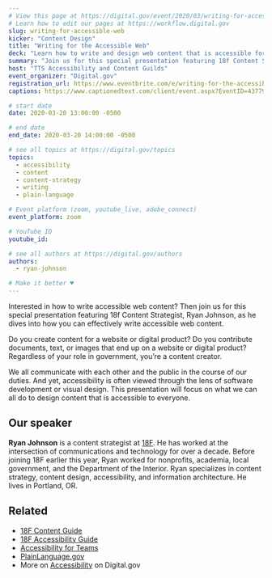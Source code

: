 ```yaml
---
# View this page at https://digital.gov/event/2020/03/writing-for-accessible-web
# Learn how to edit our pages at https://workflow.digital.gov
slug: writing-for-accessible-web
kicker: "Content Design"
title: "Writing for the Accessible Web"
deck: "Learn how to write and design web content that is accessible for everyone."
summary: "Join us for this special presentation featuring 18f Content Strategist, Ryan Johnson, as he dives into how you can effectively write accessible web content."
host: "TTS Accessibility and Content Guilds"
event_organizer: "Digital.gov"
registration_url: https://www.eventbrite.com/e/writing-for-the-accessible-web-registration-99087969785
captions: https://www.captionedtext.com/client/event.aspx?EventID=4377979&CustomerID=321

# start date
date: 2020-03-20 13:00:00 -0500

# end date
end_date: 2020-03-20 14:00:00 -0500

# see all topics at https://digital.gov/topics
topics:
  - accessibility
  - content
  - content-strategy
  - writing
  - plain-language

# Event platform (zoom, youtube_live, adobe_connect)
event_platform: zoom

# YouTube ID
youtube_id:

# see all authors at https://digital.gov/authors
authors:
  - ryan-johnson

# Make it better ♥
---
```


Interested in how to write accessible web content? Then join us for this special presentation featuring 18f Content Strategist, Ryan Johnson, as he dives into how you can effectively write accessible web content.

Do you create content for a website or digital product? Do you contribute documents, text, or images that end up on a website or digital product? Regardless of your role in government, you’re a content creator.

We all communicate with each other and the public in the course of our duties. And yet, accessibility is often viewed through the lens of software development or visual design. This presentation will focus on what we can all do to design content that is accessible to everyone.


## Our speaker

**Ryan Johnson** is a content strategist at [18F](https://18f.gsa.gov/). He has worked at the intersection of communications and technology for over a decade. Before joining 18F earlier this year, Ryan worked for nonprofits, academia, local government, and the Department of the Interior. Ryan specializes in content strategy, content design, accessibility, and information architecture. He lives in Portland, OR.

## Related
- [18F Content Guide](https://content-guide.18f.gov/)
- [18F Accessibility Guide](https://accessibility.18f.gov/)
- [Accessibility for Teams](https://accessibility.digital.gov/)
- [PlainLanguage.gov](https://plainlanguage.gov)
- More on [Accessibility](https://digital.gov/topics/accessibility/) on Digital.gov
